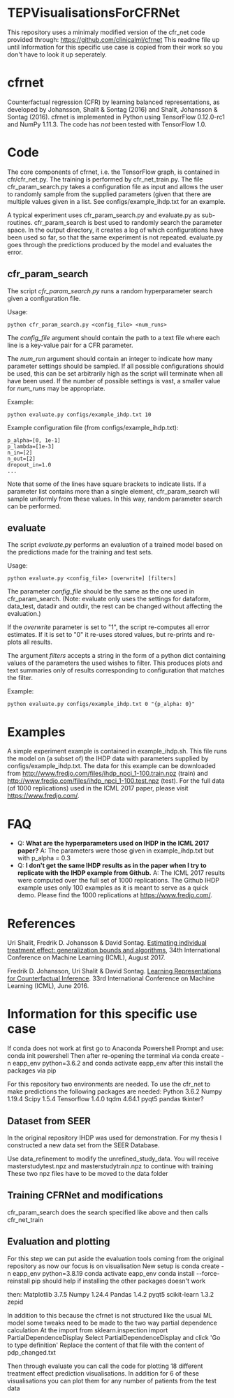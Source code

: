 # TEPVisualisationsForCFRNet

This repository uses a minimaly modified version of the cfr_net code provided through: https://github.com/clinicalml/cfrnet
This readme file up until Information for this specific use case is copied from their work so you don't have to look it up seperately.

# cfrnet
Counterfactual regression (CFR) by learning balanced representations, as developed by Johansson, Shalit & Sontag (2016) and Shalit, Johansson & Sontag (2016). cfrnet is implemented in Python using TensorFlow 0.12.0-rc1 and NumPy 1.11.3. The code has _not_ been tested with TensorFlow 1.0.

# Code

The core components of cfrnet, i.e. the TensorFlow graph, is contained in cfr/cfr_net.py. The training is performed by cfr_net_train.py. The file cfr_param_search.py takes a configuration file as input and allows the user to randomly sample from the supplied parameters (given that there are multiple values given in a list. See configs/example_ihdp.txt for an example.

A typical experiment uses cfr_param_search.py and evaluate.py as sub-routines. cfr_param_search is best used to randomly search the parameter space. In the output directory, it creates a log of which configurations have been used so far, so that the same experiment is not repeated. evaluate.py goes through the predictions produced by the model and evaluates the error.

## cfr_param_search

The script _cfr_param_search.py_ runs a random hyperparameter search given a configuration file.

Usage:

```
python cfr_param_search.py <config_file> <num_runs>
```
The _config_file_ argument should contain the path to a text file where each line is a key-value pair for a CFR parameter.

The _num_run_ argument should contain an integer to indicate how many parameter settings should be sampled. If all possible configurations should be used, this can be set arbitrarily high as the script will terminate when all have been used. If the number of possible settings is vast, a smaller value for _num_runs_ may be appropriate.

Example:

```
python evaluate.py configs/example_ihdp.txt 10
```

Example configuration file (from configs/example_ihdp.txt):

```
p_alpha=[0, 1e-1]
p_lambda=[1e-3]
n_in=[2]
n_out=[2]
dropout_in=1.0
...
```

Note that some of the lines have square brackets to indicate lists. If a parameter list contains more than a single element, cfr_param_search will sample uniformly from these values. In this way, random parameter search can be performed.

## evaluate

The script _evaluate.py_ performs an evaluation of a trained model based on the predictions made for the training and test sets.

Usage:

```
python evaluate.py <config_file> [overwrite] [filters]
```

The parameter _config_file_ should be the same as the one used in cfr_param_search. (Note: evaluate only uses the settings for dataform, data_test, datadir and outdir, the rest can be changed without affecting the evaluation.)

If the _overwrite_ parameter is set to "1", the script re-computes all error estimates. If it is set to "0" it re-uses stored values, but re-prints and re-plots all results.

The argument _filters_ accepts a string in the form of a python dict containing values of the parameters the used wishes to filter. This produces plots and text summaries only of results corresponding to configuration that matches the filter.

Example:

```
python evaluate.py configs/example_ihdp.txt 0 "{p_alpha: 0}"
```

# Examples

A simple experiment example is contained in example_ihdp.sh. This file runs the model on (a subset of) the IHDP data with parameters supplied by configs/example_ihdp.txt. The data for this example can be downloaded from http://www.fredjo.com/files/ihdp_npci_1-100.train.npz (train) and http://www.fredjo.com/files/ihdp_npci_1-100.test.npz (test). For the full data (of 1000 replications) used in the ICML 2017 paper, please visit https://www.fredjo.com/.

# FAQ

* Q: **What are the hyperparameters used on IHDP in the ICML 2017 paper?** A: The parameters were those given in example_ihdp.txt but with p_alpha = 0.3
* Q: **I don't get the same IHDP results as in the paper when I try to replicate with the IHDP example from Github.** A: The ICML 2017 results were computed over the full set of 1000 replications. The Github IHDP example uses only 100 examples as it is meant to serve as a quick demo. Please find the 1000 replications at https://www.fredjo.com/. 

# References
Uri Shalit, Fredrik D. Johansson & David Sontag. [Estimating individual treatment effect: generalization bounds and algorithms](https://arxiv.org/abs/1606.03976), 34th International Conference on Machine Learning (ICML), August 2017.

Fredrik D. Johansson, Uri Shalit &  David Sontag. [Learning Representations for Counterfactual Inference](http://jmlr.org/proceedings/papers/v48/johansson16.pdf). 33rd International Conference on Machine Learning (ICML), June 2016.

# Information for this specific use case
If conda does not work at first go to Anaconda Powershell Prompt and use: conda init powershell
Then after re-opening the terminal via conda create -n eapp_env python=3.6.2
and conda activate eapp_env
after this install the packages via pip

For this repository two environments are needed. To use the cfr_net to make predictions the following packages are needed:
    Python 3.6.2
    Numpy 1.19.4
    Scipy 1.5.4
    Tensorflow 1.4.0
    tqdm 4.64.1
    pyqt5
    pandas
    tkinter?

## Dataset from SEER
In the original repository IHDP was used for demonstration. For my thesis I constructed a new data set from the SEER Database.

Use data_refinement to modify the unrefined_study_data. You will receive masterstudytest.npz and masterstudytrain.npz to continue with training
These two npz files have to be moved to the data folder

## Training CFRNet and modifications
cfr_param_search does the search specified like above and then calls cfr_net_train

## Evaluation and plotting
For this step we can put aside the evaluation tools coming from the original repository as now our focus is on visualisation
New setup is 
conda create -n eapp_env python=3.8.19
conda activate eapp_env
conda install --force-reinstall pip should help if installing the other packages doesn't work

then:
    Matplotlib 3.7.5
    Numpy 1.24.4
    Pandas 1.4.2
    pyqt5
    scikit-learn 1.3.2
    zepid

In addition to this because the cfrnet is not structured like the usual ML model some tweaks need to be made to the two way partial dependence calculation
At the import from sklearn.inspection import PartialDependenceDisplay
Select PartialDependenceDisplay and click 'Go to type definition'
Replace the content of that file with the content of pdp_changed.txt

Then through evaluate you can call the code for plotting 18 different treatment effect prediction visualisations. In addition for 6 of these visualisations 
you can plot them for any number of patients from the test data


